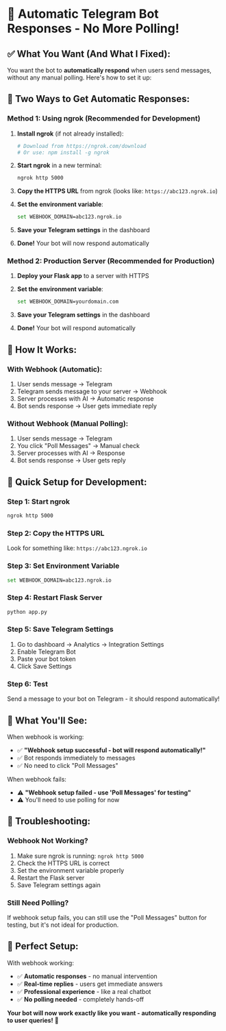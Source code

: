 # 🚀 Automatic Telegram Bot Responses - No More Polling!

## ✅ **What You Want (And What I Fixed):**

You want the bot to **automatically respond** when users send messages, without any manual polling. Here's how to set it up:

## 🔧 **Two Ways to Get Automatic Responses:**

### **Method 1: Using ngrok (Recommended for Development)**

1. **Install ngrok** (if not already installed):
   ```bash
   # Download from https://ngrok.com/download
   # Or use: npm install -g ngrok
   ```

2. **Start ngrok** in a new terminal:
   ```bash
   ngrok http 5000
   ```

3. **Copy the HTTPS URL** from ngrok (looks like: `https://abc123.ngrok.io`)

4. **Set the environment variable**:
   ```bash
   set WEBHOOK_DOMAIN=abc123.ngrok.io
   ```

5. **Save your Telegram settings** in the dashboard
6. **Done!** Your bot will now respond automatically

### **Method 2: Production Server (Recommended for Production)**

1. **Deploy your Flask app** to a server with HTTPS
2. **Set the environment variable**:
   ```bash
   set WEBHOOK_DOMAIN=yourdomain.com
   ```

3. **Save your Telegram settings** in the dashboard
4. **Done!** Your bot will respond automatically

## 🎯 **How It Works:**

### **With Webhook (Automatic):**
1. User sends message → Telegram
2. Telegram sends message to your server → Webhook
3. Server processes with AI → Automatic response
4. Bot sends response → User gets immediate reply

### **Without Webhook (Manual Polling):**
1. User sends message → Telegram
2. You click "Poll Messages" → Manual check
3. Server processes with AI → Response
4. Bot sends response → User gets reply

## 🚀 **Quick Setup for Development:**

### **Step 1: Start ngrok**
```bash
ngrok http 5000
```

### **Step 2: Copy the HTTPS URL**
Look for something like: `https://abc123.ngrok.io`

### **Step 3: Set Environment Variable**
```bash
set WEBHOOK_DOMAIN=abc123.ngrok.io
```

### **Step 4: Restart Flask Server**
```bash
python app.py
```

### **Step 5: Save Telegram Settings**
1. Go to dashboard → Analytics → Integration Settings
2. Enable Telegram Bot
3. Paste your bot token
4. Click Save Settings

### **Step 6: Test**
Send a message to your bot on Telegram - it should respond automatically!

## 🎉 **What You'll See:**

When webhook is working:
- ✅ **"Webhook setup successful - bot will respond automatically!"**
- ✅ Bot responds immediately to messages
- ✅ No need to click "Poll Messages"

When webhook fails:
- ⚠️ **"Webhook setup failed - use 'Poll Messages' for testing"**
- ⚠️ You'll need to use polling for now

## 🔧 **Troubleshooting:**

### **Webhook Not Working?**
1. Make sure ngrok is running: `ngrok http 5000`
2. Check the HTTPS URL is correct
3. Set the environment variable properly
4. Restart the Flask server
5. Save Telegram settings again

### **Still Need Polling?**
If webhook setup fails, you can still use the "Poll Messages" button for testing, but it's not ideal for production.

## 🎯 **Perfect Setup:**

With webhook working:
- ✅ **Automatic responses** - no manual intervention
- ✅ **Real-time replies** - users get immediate answers
- ✅ **Professional experience** - like a real chatbot
- ✅ **No polling needed** - completely hands-off

**Your bot will now work exactly like you want - automatically responding to user queries!** 🚀 
